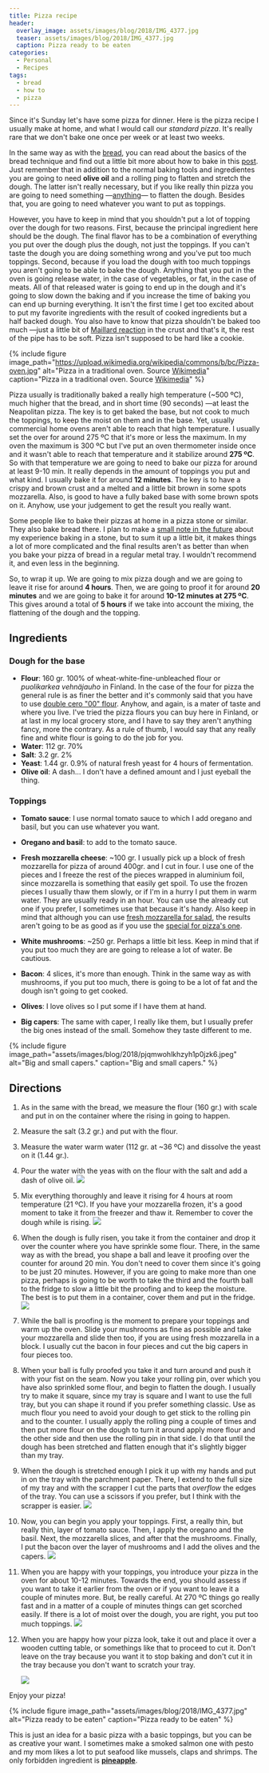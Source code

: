 ```yaml
---
title: Pizza recipe
header:
  overlay_image: assets/images/blog/2018/IMG_4377.jpg
  teaser: assets/images/blog/2018/IMG_4377.jpg
  caption: Pizza ready to be eaten
categories:
  - Personal
  - Recipes
tags:
  - bread
  - how to
  - pizza
---
```

Since it's Sunday let's have some pizza for dinner. Here is the pizza recipe I usually make at home, and what I would call our _standard pizza_. It's really rare that we don't bake one once per week or at least two weeks.

In the same way as with the [bread](/blog/2017/11/17/my-bread-recipe/), you can read about the basics of the bread technique and find out a little bit more about how to bake in this [post](/blog/2017/11/16/the-preliminaries-for-bread-and-pizza-making/). Just remember that in addition to the normal baking tools and ingredientes you are going to need **olive oil** and a rolling ping to flatten and stretch the dough. The latter isn't really necessary, but if you like really thin pizza you are going to need something —[anything](https://imaddictedtocooking.com/rolling-pin-substitute/)— to flatten the dough. Besides that, you are going to need whatever you want to put as toppings.

However, you have to keep in mind that you shouldn't put a lot of topping over the dough for two reasons. First, because the principal ingredient here should be the dough. The final flavor has to be a combination of everything you put over the dough plus the dough, not just the toppings. If you can't taste the dough you are doing something wrong and you've put too much toppings. Second, because if you load the dough with too much toppings you aren't going to be able to bake the dough. Anything that you put in the oven is going release water, in the case of vegetables, or fat, in the case of meats. All of that released water is going to end up in the dough and it's going to slow down the baking and if you increase the time of baking you can end up burning everything. It isn't the first time I get too excited about to put my favorite ingredients with the result of cooked ingredients but a half backed dough. You also have to know that pizza shouldn't be baked too much —just a little bit of [Maillard reaction](/blog/2017/11/16/the-preliminaries-for-bread-and-pizza-making/#maillard-reaction) in the crust and that's it, the rest of the pipe has to be soft. Pizza isn't supposed to be hard like a cookie.

{% include figure image_path="https://upload.wikimedia.org/wikipedia/commons/b/bc/Pizza-oven.jpg" alt="Pizza in a traditional oven. Source [Wikimedia](https://commons.wikimedia.org/wiki/File:Pizza-oven.jpg)" caption="Pizza in a traditional oven. Source [Wikimedia](https://commons.wikimedia.org/wiki/File:Pizza-oven.jpg)" %}

Pizza usually is traditionally baked a really high temperature (~500 ºC), much higher that the bread, and in short time (90 seconds) —at least the Neapolitan pizza. The key is to get baked the base, but not cook to much the toppings, to keep the moist on them and in the base. Yet, usually commercial home ovens aren't able to reach that high temperature. I usually set the over for around 275 ºC that it's more or less the maximum. In my oven the maximum is 300 ºC but I've put an oven thermometer inside once and it wasn't able to reach that temperature and it stabilize around **275 ºC**. So with that temperature we are going to need to bake our pizza for around at least 9-10 min. It really depends in the amount of toppings you put and what kind. I usually bake it for around **12 minutes**. The key is to have a crispy and brown crust and a melted and a little bit brown in some spots mozzarella. Also, is good to have a fully baked base with some brown spots on it. Anyhow, use your judgement to get the result you really want.

Some people like to bake their pizzas at home in a pizza stone or similar. They also bake bread there. I plan to make a [small note in the future](/blog/?p=940&preview=true) about my experience baking in a stone, but to sum it  up a little bit, it makes things a lot of more complicated and the final results aren't as better than when you bake your pizza of bread in a regular metal tray. I wouldn't recommend it, and even less in the beginning.

So, to wrap it up. We are going to mix pizza dough and we are going to leave it rise for around **4 hours**. Then, we are going to proof it for around **20 minutes** and we are going to bake it for around **10-12 minutes at 275 ºC**. This gives around a total of **5 hours** if we take into account the mixing, the flattening of the dough and the topping.

## Ingredients

### Dough for the base

* **Flour**: 160 gr. 100% of wheat-white-fine-unbleached flour or _puolikarkea vehnäjauho_ in Finland. In the case of the four for pizza the general rule is as finer the better and it's commonly said that you have to use [double cero "00" flour](https://www.saveur.com/article/Kitchen/Best-Flour-for-Making-Pizza). Anyhow, and again, is a mater of taste and where you live. I've tried the pizza flours you can buy here in Finland, or at last in my local grocery store, and I have to say they aren't anything fancy, more the contrary. As a rule of thumb, I would say that any really fine and white flour is going to do the job for you.
* **Water**: 112 gr. 70%
* **Salt**: 3.2 gr. 2%
* **Yeast**: 1.44 gr. 0.9% of natural fresh yeast for 4 hours of fermentation.
* **Olive oil**:  A dash… I don't have a defined amount and I just eyeball the thing.

### Toppings

* **Tomato sauce**: I use normal tomato sauce to which I add oregano and basil, but you can use whatever you want.
* **Oregano and basil**: to add to the tomato sauce.
* **Fresh mozzarella cheese**:  ~100 gr. I usually pick up a block of fresh mozzarella for pizza  of around 400gr. and I cut in four. I use one of the pieces and I freeze the rest of the pieces wrapped in aluminium foil, since mozzarella is something that easily get spoil. To use the frozen pieces I usually thaw them slowly, or if I'm in a hurry I put them in warm water. They are usually ready in an hour. You can use the already cut one if you prefer, I sometimes use that because it's handy. Also keep in mind that although you can use [fresh mozzarella for salad](https://img.tesco.ie/Groceries/pi/862/8001868012862/IDShot_225x225.jpg), the results aren't going to be as good as if you use the [special for pizza's one](https://salvo1968.co.uk/media/catalog/product/cache/1/image/700x/9df78eab33525d08d6e5fb8d27136e95/1/0/1058_-_mozzarella_filone_1kg.jpg).

* **White mushrooms**: ~250 gr. Perhaps a little bit less. Keep in mind that if you put too much they are are going to release a lot of water. Be cautious.
* **Bacon**: 4 slices, it's more than enough. Think in the same way as with mushrooms, if you put too much, there is going to be a lot of fat and the dough isn't going to get cooked.
* **Olives**: I love olives so I put some if I have them at hand.
* **Big capers**: The same with caper, I really like them, but I usually prefer the big ones instead of the small. Somehow they taste different to me.

{% include figure image_path="assets/images/blog/2018/pjqmwohlkhzyh1p0jzk6.jpeg" alt="Big and small capers." caption="Big and small capers." %}

## Directions

1. As in the same with the bread, we measure the flour (160 gr.) with scale and put in on the container where the rising in going to happen.
2. Measure the salt (3.2 gr.) and put with the flour.
3. Measure the water warm water (112 gr. at ~36 ºC) and dissolve the yeast on it (1.44 gr.).
4. Pour the water with the yeas with on the flour with the salt and add a dash of olive oil.
     ![](https://imgur.com/Z1BtKUR.jpeg)
5. Mix everything thoroughly and leave it rising for 4 hours at room temperature (21 ºC). If you have your mozzarella frozen, it's a good moment to take it from the freezer and thaw it. Remember to cover the dough while is rising.
     ![](https://imgur.com/12V5jlO.jpeg)

6. When the dough is fully risen, you take it from the container and drop it over the counter where you have sprinkle some flour. There, in the same way as with the bread, you shape a ball and leave it proofing over the counter for around 20 min. You don't need to cover them since it's going to be just 20 minutes. However, if you are going to make more than one pizza, perhaps is going to be worth to take the third and the fourth ball to the fridge to slow a little bit the proofing and to keep the moisture. The best is to put them in a container, cover them and put in the fridge.
     ![](https://imgur.com/bz410j2.jpeg)

7. While the ball is proofing is the moment to prepare your toppings and warm up the oven. Slide your mushrooms as fine as possible and take your mozzarella and slide then too, if you are using fresh mozzarella in a block. I usually cut the bacon in four pieces and cut the big capers in four pieces too.
8. When your ball is fully proofed you take it and turn around and push it with your fist on the seam. Now you take your rolling pin, over which you have also sprinkled some flour, and begin to flatten the dough. I usually try to make it square, since my tray is square and I want to use the full tray, but you can shape it round if you prefer something classic. Use as much flour you need to avoid your dough to get stick to the rolling pin and to the counter. I usually apply the rolling ping a couple of times and then put more flour on the dough to turn it around apply more flour and the other side and then use the rolling pin in that side. I do that until the dough has been stretched and flatten enough that it's slightly bigger than my tray.
9. When the dough is stretched enough I pick it up with my hands and put in on the tray with the parchment paper. There, I extend to the full size of my tray and with the scrapper I cut the parts that _overflow_ the edges of the tray. You can use a scissors if you prefer, but I think with the scrapper is easier.
   ![](https://imgur.com/meotz79.jpeg)

10. Now, you can begin you apply your toppings. First, a really thin, but really thin, layer of tomato sauce. Then, I apply the oregano and the basil. Next, the mozzarella slices, and after that the mushrooms. Finally, I put the bacon over the layer of mushrooms and I add the olives and the capers.
    ![](https://imgur.com/tXaI5hF.jpeg)

11. When you are happy with your toppings, you introduce your pizza in the oven for about 10-12 minutes. Towards the end, you should assess if you want to take it earlier from the oven or if you want to leave it a couple of minutes more. But, be really careful. At 270 ºC things go really fast and in a matter of a couple of minutes things can get scorched easily. If there is a lot of moist over the dough, you are right, you put too much toppings.
    ![](https://imgur.com/Egw5nZP.jpeg)

12. When you are happy how your pizza look, take it out and place it over a wooden cutting table, or somethings like that to proceed to cut it. Don't leave on the tray because you want it to stop baking and don't cut it in the tray because you don't want to scratch your tray.

    ![](https://imgur.com/UrVrR2p.jpeg)

Enjoy your pizza!

{% include figure image_path="assets/images/blog/2018/IMG_4377.jpg" alt="Pizza ready to be eaten" caption="Pizza ready to be eaten" %}

This is just an idea for a basic pizza with a basic toppings, but you can be as creative your want. I sometimes make a smoked salmon one with pesto and my mom likes a lot to put seafood like mussels, claps and shrimps. The only forbidden ingredient is **[pineapple](https://www.quora.com/Why-is-pineapple-on-pizza-so-controversial)**.
